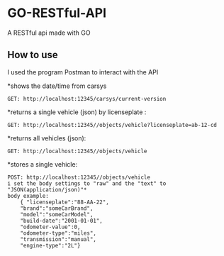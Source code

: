 # GO-RESTful-API
A RESTful api made with GO

## How to use
I used the program Postman to interact with the API


*shows the date/time from carsys
```
GET: http://localhost:12345/carsys/current-version
```
*returns a single vehicle (json) by licenseplate :
```
GET: http://localhost:12345//objects/vehicle?licenseplate=ab-12-cd
```
*returns all vehicles (json):
```
GET: http://localhost:12345//objects/vehicle
```
*stores a single vehicle:
```
POST: http://localhost:12345//objects/vehicle
i set the body settings to "raw" and the "text" to "JSON(application/json)"*
body example: 
    { "licenseplate":"88-AA-22",
	"brand":"someCarBrand",
	"model":"someCarModel",
	"build-date":"2001-01-01",
	"odometer-value":0,
	"odometer-type":"miles",
	"transmission":"manual",
	"engine-type":"2L"}
```

